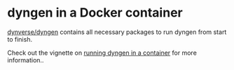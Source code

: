 # dyngen in a Docker container

[dynverse/dyngen](https://hub.docker.com/r/dynverse/dyngen) contains all necessary packages to run dyngen from start to finish.

Check out the vignette on [running dyngen in a container](https://github.com/dynverse/dyngen/blob/devel/vignettes/advanced_constructing_backbone.md) for more information..
